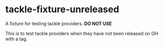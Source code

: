# tackle-fixture-unreleased

A fixture for testing tackle providers. **DO NOT USE**

This is to test tackle providers when they have not been released on GH with a tag. 
